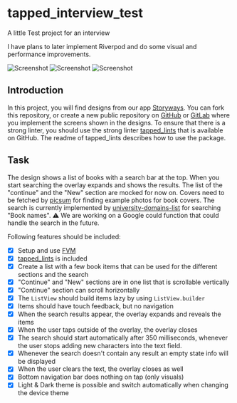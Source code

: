 # tapped_interview_test
A little Test project for an interview


I have plans to later implement Riverpod and do some visual and performance improvements.


![Screenshot](Screenshot_1.jpeg) ![Screenshot](Screenshot_2.jpeg) ![Screenshot](Screenshot_3.jpeg)


## Introduction

In this project, you will find designs from our app [Storyways](https://storyways.app). You can fork this repository, or create a new public repository on [GitHub](https://github.com/) or [GitLab](https://gitlab.com/) where you implement the screens shown in the designs.
To ensure that there is a strong linter, you should use the strong linter [tapped_lints](https://github.com/tappeddev/tapped_lints) that is available on GitHub. The readme of tapped_lints describes how to use the package.  

## Task

The design shows a list of books with a search bar at the top. When you start searching the overlay expands and shows the results. The list of the "continue" and the "New" section are mocked for now on. 
Covers need to be fetched by [picsum](https://picsum.photos/) for finding example photos for book covers.
The search is currently implemented by [university-domains-list](https://github.com/Hipo/university-domains-list) for searching "Book names". 
⚠️ We are working on a Google could function that could handle the search in the future. 

Following features should be included:
- [x] Setup and use [FVM](https://fvm.app/)
- [x] [tapped_lints](https://github.com/tappeddev/tapped_lints) is included 
- [x] Create a list with a few book items that can be used for the different sections and the search
- [x] "Continue" and "New" sections are in one list that is scrollable vertically
- [x] "Continue" section can scroll horizontally
- [x] The `ListView` should build items lazy by using `ListView.builder`
- [x] Items should have touch feedback, but no navigation
- [x] When the search results appear, the overlay expands and reveals the items
- [x] When the user taps outside of the overlay, the overlay closes
- [x] The search should start automatically after 350 milliseconds, whenever the user stops adding new characters into the text field. 
- [x] Whenever the search doesn't contain any result an empty state info will be displayed
- [x] When the user clears the text, the overlay closes as well
- [x] Bottom navigation bar does nothing on tap (only visuals)
- [x] Light & Dark theme is possible and switch automatically when changing the device theme
